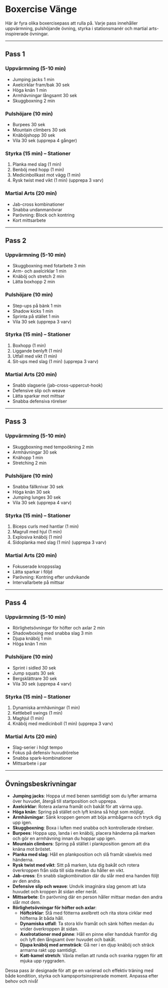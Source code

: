 # Boxercise Vänge

Här är fyra olika boxercisepass att rulla på. Varje pass innehåller uppvärmning, pulshöjande övning, styrka i stationsmanér och martial arts-inspirerade övningar.

---

## Pass 1

### Uppvärmning (5-10 min)
- Jumping jacks 1 min
- Axelcirklar fram/bak 30 sek
- Höga knän 1 min
- Armhävningar långsamt 30 sek
- Skuggboxning 2 min

### Pulshöjare (10 min)
- Burpees 30 sek
- Mountain climbers 30 sek
- Knäböjshopp 30 sek
- Vila 30 sek
(upprepa 4 gånger)

### Styrka (15 min) – Stationer
1. Planka med slag (1 min)
2. Benböj med hopp (1 min)
3. Medicinbollkast mot vägg (1 min)
4. Rysk twist med vikt (1 min)
(upprepa 3 varv)

### Martial Arts (20 min)
- Jab-cross kombinationer
- Snabba undanmanövrar
- Parövning: Block och kontring
- Kort mittsarbete

---

## Pass 2

### Uppvärmning (5-10 min)
- Skuggboxning med fotarbete 3 min
- Arm- och axelcirklar 1 min
- Knäböj och stretch 2 min
- Lätta boxhopp 2 min

### Pulshöjare (10 min)
- Step-ups på bänk 1 min
- Shadow kicks 1 min
- Sprinta på stället 1 min
- Vila 30 sek
(upprepa 3 varv)

### Styrka (15 min) – Stationer
1. Boxhopp (1 min)
2. Liggande benlyft (1 min)
3. Utfall med vikt (1 min)
4. Sit-ups med slag (1 min)
(upprepa 3 varv)

### Martial Arts (20 min)
- Snabb slagserie (jab-cross-uppercut-hook)
- Defensive slip och weave
- Lätta sparkar mot mittsar
- Snabba defensiva rörelser

---

## Pass 3

### Uppvärmning (5-10 min)
- Skuggboxning med tempoökning 2 min
- Armhävningar 30 sek
- Knähopp 1 min
- Stretching 2 min

### Pulshöjare (10 min)
- Snabba fällknivar 30 sek
- Höga knän 30 sek
- Jumping lunges 30 sek
- Vila 30 sek
(upprepa 4 varv)

### Styrka (15 min) – Stationer
1. Biceps curls med hantlar (1 min)
2. Magrull med hjul (1 min)
3. Explosiva knäböj (1 min)
4. Sidoplanka med slag (1 min)
(upprepa 3 varv)

### Martial Arts (20 min)
- Fokuserade kroppsslag
- Lätta sparkar i följd
- Parövning: Kontring efter undvikande
- Intervallarbete på mittsar

---

## Pass 4

### Uppvärmning (5-10 min)
- Rörlighetsövningar för höfter och axlar 2 min
- Shadowboxing med snabba slag 3 min
- Djupa knäböj 1 min
- Höga knän 1 min

### Pulshöjare (10 min)
- Sprint i sidled 30 sek
- Jump squats 30 sek
- Bergsklättrare 30 sek
- Vila 30 sek
(upprepa 4 varv)

### Styrka (15 min) – Stationer
1. Dynamiska armhävningar (1 min)
2. Kettlebell swings (1 min)
3. Maghjul (1 min)
4. Knäböj med medicinboll (1 min)
(upprepa 3 varv)

### Martial Arts (20 min)
- Slag-serier i högt tempo
- Fokus på defensiv huvudrörelse
- Snabba spark-kombinationer
- Mittsarbete i par

---

## Övningsbeskrivningar

- **Jumping jacks**: Hoppa ut med benen samtidigt som du lyfter armarna över huvudet, återgå till startposition och upprepa.
- **Axelcirklar**: Rotera axlarna framåt och bakåt för att värma upp.
- **Höga knän**: Spring på stället och lyft knäna så högt som möjligt.
- **Armhävningar**: Sänk kroppen genom att böja armbågarna och tryck dig upp igen.
- **Skuggboxning**: Boxa i luften med snabba och kontrollerade rörelser.
- **Burpees**: Hoppa upp, landa i en knäböj, placera händerna på marken och gör en armhävning innan du hoppar upp igen.
- **Mountain climbers**: Spring på stället i plankposition genom att dra knäna mot bröstet.
- **Planka med slag**: Håll en plankposition och slå framåt växelvis med händerna.
- **Rysk twist med vikt**: Sitt på marken, luta dig bakåt och rotera överkroppen från sida till sida medan du håller en vikt.
- **Jab-cross**: En snabb slagkombination där du slår med ena handen följt av den andra.
- **Defensive slip och weave**: Undvik imaginära slag genom att luta huvudet och kroppen åt sidan eller neråt.
- **Mittsarbete**: En parövning där en person håller mittsar medan den andra slår mot dem.
- **Rörlighetsövningar för höfter och axlar**:
  - **Höftcirklar**: Stå med fötterna axelbrett och rita stora cirklar med höfterna åt båda håll.
  - **Dynamiska utfall**: Ta stora kliv framåt och sänk höften medan du vrider överkroppen åt sidan.
  - **Axelrotationer med pinne**: Håll en pinne eller handduk framför dig och lyft den långsamt över huvudet och bakåt.
  - **Djupa knäböj med armsträck**: Gå ner i en djup knäböj och sträck armarna rakt upp samtidigt.
  - **Katt-kamel stretch**: Växla mellan att runda och svanka ryggen för att mjuka upp ryggraden.

Dessa pass är designade för att ge en varierad och effektiv träning med både kondition, styrka och kampsportsinspirerade moment. Anpassa efter behov och nivå!
